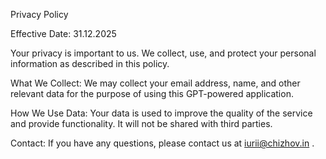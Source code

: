 Privacy Policy

Effective Date: 31.12.2025

Your privacy is important to us. We collect, use, and protect your personal information as described in this policy.

What We Collect:
We may collect your email address, name, and other relevant data for the purpose of using this GPT-powered application.

How We Use Data:
Your data is used to improve the quality of the service and provide functionality. It will not be shared with third parties.

Contact:
If you have any questions, please contact us at iurii@chizhov.in .
